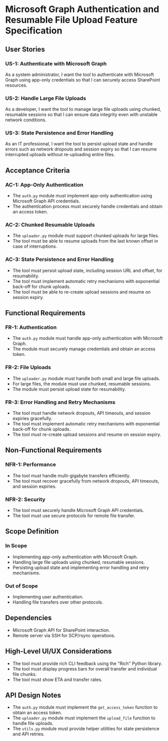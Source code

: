 # Microsoft Graph Authentication and Resumable File Upload Feature Specification

## User Stories

### US-1: Authenticate with Microsoft Graph
As a system administrator, I want the tool to authenticate with Microsoft Graph using app-only credentials so that I can securely access SharePoint resources.

### US-2: Handle Large File Uploads
As a developer, I want the tool to manage large file uploads using chunked, resumable sessions so that I can ensure data integrity even with unstable network conditions.

### US-3: State Persistence and Error Handling
As an IT professional, I want the tool to persist upload state and handle errors such as network dropouts and session expiry so that I can resume interrupted uploads without re-uploading entire files.

## Acceptance Criteria

### AC-1: App-Only Authentication
- The `auth.py` module must implement app-only authentication using Microsoft Graph API credentials.
- The authentication process must securely handle credentials and obtain an access token.

### AC-2: Chunked Resumable Uploads
- The `uploader.py` module must support chunked uploads for large files.
- The tool must be able to resume uploads from the last known offset in case of interruptions.

### AC-3: State Persistence and Error Handling
- The tool must persist upload state, including session URL and offset, for resumability.
- The tool must implement automatic retry mechanisms with exponential back-off for chunk uploads.
- The tool must be able to re-create upload sessions and resume on session expiry.

## Functional Requirements

### FR-1: Authentication
- The `auth.py` module must handle app-only authentication with Microsoft Graph.
- The module must securely manage credentials and obtain an access token.

### FR-2: File Uploads
- The `uploader.py` module must handle both small and large file uploads.
- For large files, the module must use chunked, resumable sessions.
- The module must persist upload state for resumability.

### FR-3: Error Handling and Retry Mechanisms
- The tool must handle network dropouts, API timeouts, and session expiries gracefully.
- The tool must implement automatic retry mechanisms with exponential back-off for chunk uploads.
- The tool must re-create upload sessions and resume on session expiry.

## Non-Functional Requirements

### NFR-1: Performance
- The tool must handle multi-gigabyte transfers efficiently.
- The tool must recover gracefully from network dropouts, API timeouts, and session expiries.

### NFR-2: Security
- The tool must securely handle Microsoft Graph API credentials.
- The tool must use secure protocols for remote file transfer.

## Scope Definition

### In Scope
- Implementing app-only authentication with Microsoft Graph.
- Handling large file uploads using chunked, resumable sessions.
- Persisting upload state and implementing error handling and retry mechanisms.

### Out of Scope
- Implementing user authentication.
- Handling file transfers over other protocols.

## Dependencies

- Microsoft Graph API for SharePoint interaction.
- Remote server via SSH for SCP/rsync operations.

## High-Level UI/UX Considerations

- The tool must provide rich CLI feedback using the "Rich" Python library.
- The tool must display progress bars for overall transfer and individual file chunks.
- The tool must show ETA and transfer rates.

## API Design Notes

- The `auth.py` module must implement the `get_access_token` function to obtain an access token.
- The `uploader.py` module must implement the `upload_file` function to handle file uploads.
- The `utils.py` module must provide helper utilities for state persistence and API retries.